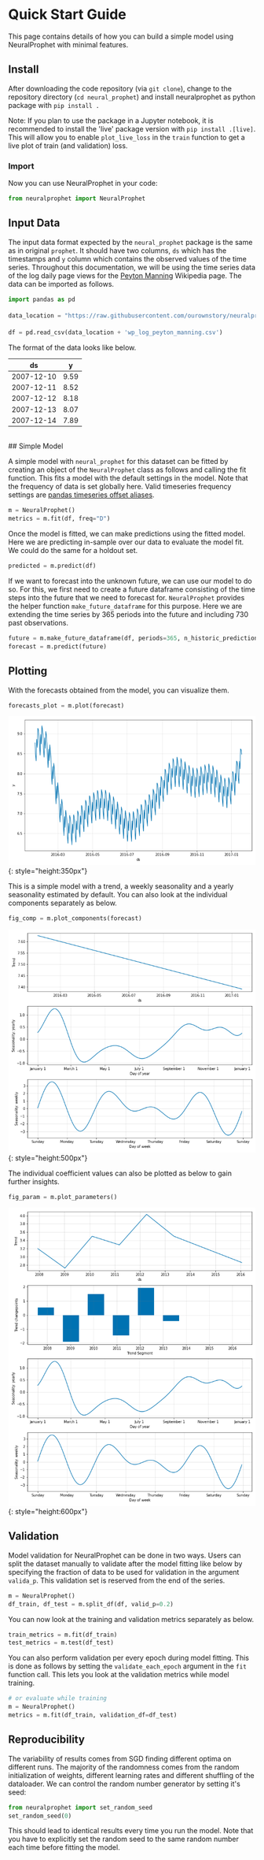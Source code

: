 # Quick Start Guide
This page contains details of how you can build a simple model using NeuralProphet with 
minimal features.

## Install
After downloading the code repository (via `git clone`), change to the repository directory (`cd neural_prophet`) and install neuralprophet as python package with
`pip install .`

Note: If you plan to use the package in a Jupyter notebook, it is recommended to install the 'live' package version with `pip install .[live]`.
This will allow you to enable `plot_live_loss` in the `train` function to get a live plot of train (and validation) loss.

### Import
Now you can use NeuralProphet in your code:
```python
from neuralprophet import NeuralProphet
```

 
## Input Data

The input data format expected by the `neural_prophet` package is the same as in original 
`prophet`. It should have two columns, `ds` which has the timestamps and `y` column which
contains the observed values of the time series. Throughout this documentation, we 
will be using the time series data of the log daily page views for the [Peyton Manning](https://en.wikipedia.org/wiki/Peyton_Manning)
Wikipedia page. The data can be imported as follows.

```python
import pandas as pd

data_location = "https://raw.githubusercontent.com/ourownstory/neuralprophet-data/main/datasets/"

df = pd.read_csv(data_location + 'wp_log_peyton_manning.csv')
```

The format of the data looks like below.

ds | y | 
------------ | ------------- |
2007-12-10|9.59|
2007-12-11|8.52|
2007-12-12|8.18|
2007-12-13|8.07|
2007-12-14|7.89|

<br />
## Simple Model

A simple model with `neural_prophet` for this dataset can be fitted by creating
an object of the `NeuralProphet` class as follows and calling the fit function. This 
fits a model with the default settings in the model. Note that the frequency of data is set globally here. 
Valid timeseries frequency settings are [pandas timeseries offset aliases](https://pandas.pydata.org/pandas-docs/stable/user_guide/timeseries.html#timeseries-offset-aliases).

```python
m = NeuralProphet()
metrics = m.fit(df, freq="D")
```

Once the model is fitted, we can make predictions using the fitted model. 
Here we are predicting in-sample over our data to evaluate the model fit.
We could do the same for a holdout set.

```python
predicted = m.predict(df)
```
If we want to forecast into the unknown future, we can use our model to do so. For this, we first
need to create a future dataframe consisting of the time steps into the future that we need
to forecast for. `NeuralProphet` provides the helper function `make_future_dataframe` for
this purpose. Here we are extending the time series by 365 periods into the future and including 730 past observations.

```python
future = m.make_future_dataframe(df, periods=365, n_historic_predictions=730)
forecast = m.predict(future)
```

## Plotting
With the forecasts obtained from the model, you can visualize them.
```python
forecasts_plot = m.plot(forecast)
```

![plot-forecasts-1](../images/plot_forecasts_simple_1.png){: style="height:350px"}

This is a simple model with a trend, a weekly seasonality and a yearly seasonality estimated by default. 
You can also look at the individual components separately as below. 

```python
fig_comp = m.plot_components(forecast)
```

![plot-comp-1](../images/plot_comp_simple_1.png){: style="height:500px"}

The individual coefficient values can also be plotted as below to gain further insights.

```python
fig_param = m.plot_parameters()
```

![plot-param-1](../images/plot_param_simple_1.png){: style="height:600px"}

## Validation
Model validation for NeuralProphet can be done in two ways. Users can split the dataset manually to
validate after the model fitting like below by specifying the fraction of data to be used for validation
in the argument `valida_p`. This validation set is reserved from the end of the series.

```python
m = NeuralProphet()
df_train, df_test = m.split_df(df, valid_p=0.2)
```

You can now look at the training and validation metrics separately as below. 

```python
train_metrics = m.fit(df_train)
test_metrics = m.test(df_test)
```

You can also perform validation per every epoch during model fitting. This is done as follows by setting the 
`validate_each_epoch` argument in the `fit` function call. This lets you look at the validation metrics while model training.

```python
# or evaluate while training
m = NeuralProphet()
metrics = m.fit(df_train, validation_df=df_test)
```

## Reproducibility
The variability of results comes from SGD finding different optima on different runs.
The majority of the randomness comes from the random initialization of weights, 
different learning rates and different shuffling of the dataloader.
We can control the random number generator by setting it's seed:
```python
from neuralprophet import set_random_seed 
set_random_seed(0)
```
This should lead to identical results every time you run the model. 
Note that you have to explicitly set the random seed to the same random number each time before fitting the model.